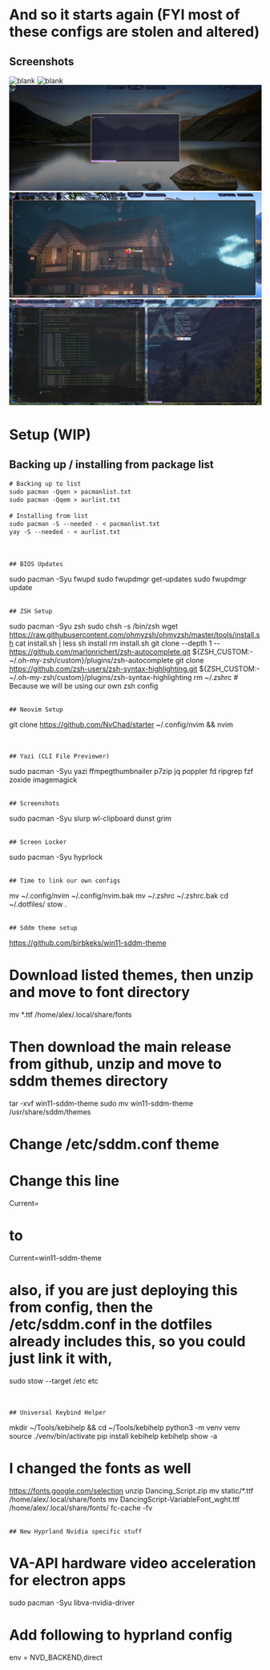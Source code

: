 # And so it starts again (FYI most of these configs are stolen and altered)

## Screenshots


![blank](./exhibition/blankbackground.png)
![blank](./exhibition/keybindshortcuts.png)
![blank](./exhibition/scratchpadkitty.png)
![blank](./exhibition/firefox.png)
![blank](./exhibition/codeterminal.png)

# Setup (WIP)

## Backing up / installing from package list
```
# Backing up to list
sudo pacman -Qqen > pacmanlist.txt
sudo pacman -Qqem > aurlist.txt

# Installing from list
sudo pacman -S --needed - < pacmanlist.txt
yay -S --needed - < aurlist.txt



## BIOS Updates
```
sudo pacman -Syu fwupd
sudo fwupdmgr get-updates
sudo fwupdmgr update
```

## ZSH Setup

```
sudo pacman -Syu zsh
sudo chsh -s /bin/zsh
wget https://raw.githubusercontent.com/ohmyzsh/ohmyzsh/master/tools/install.sh
cat install.sh | less
sh install
rm install.sh
git clone --depth 1 -- https://github.com/marlonrichert/zsh-autocomplete.git ${ZSH_CUSTOM:-~/.oh-my-zsh/custom}/plugins/zsh-autocomplete
git clone https://github.com/zsh-users/zsh-syntax-highlighting.git ${ZSH_CUSTOM:-~/.oh-my-zsh/custom}/plugins/zsh-syntax-highlighting
rm ~/.zshrc # Because we will be using our own zsh config
```

## Neovim Setup

```
git clone https://github.com/NvChad/starter ~/.config/nvim && nvim
```


## Yazi (CLI File Previewer)
```
sudo pacman -Syu yazi ffmpegthumbnailer p7zip jq poppler fd ripgrep fzf zoxide imagemagick
```

## Screenshots
```
sudo pacman -Syu slurp wl-clipboard dunst grim
```

## Screen Locker
```
sudo pacman -Syu hyprlock
```

## Time to link our own configs

```
mv ~/.config/nvim ~/.config/nvim.bak
mv ~/.zshrc ~/.zshrc.bak
cd ~/.dotfiles/ 
stow .
```

## Sddm theme setup

```
https://github.com/birbkeks/win11-sddm-theme

# Download listed themes, then unzip and move to font directory

mv *.ttf /home/alex/.local/share/fonts

# Then download the main release from github, unzip and move to sddm themes directory
tar -xvf win11-sddm-theme
sudo mv win11-sddm-theme /usr/share/sddm/themes

# Change /etc/sddm.conf theme
# Change this line

Current=
# to 
Current=win11-sddm-theme

# also, if you are just deploying this from config, then the /etc/sddm.conf in the dotfiles already includes this, so you could just link it with,
sudo stow --target /etc etc

```


## Universal Keybind Helper

```
mkdir ~/Tools/kebihelp && cd ~/Tools/kebihelp
python3 -m venv venv
source ./venv/bin/activate
pip install kebihelp
kebihelp show -a

# I changed the fonts as well
https://fonts.google.com/selection
unzip Dancing_Script.zip 
mv static/*.ttf /home/alex/.local/share/fonts
mv DancingScript-VariableFont_wght.ttf /home/alex/.local/share/fonts/
fc-cache -fv
```

## New Hyprland Nvidia specific stuff

```
# VA-API hardware video acceleration for electron apps
sudo pacman -Syu libva-nvidia-driver
# Add following to hyprland config
env = NVD_BACKEND,direct
```


